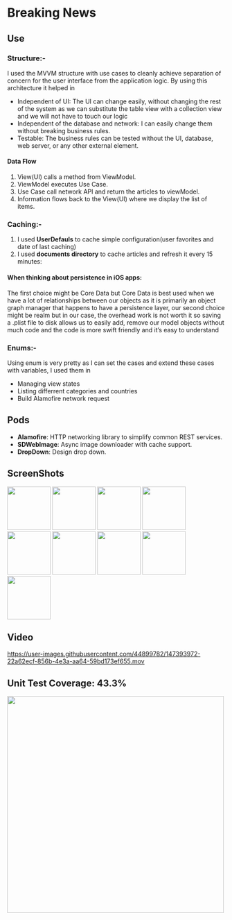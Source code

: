# Breaking News

## Use

### **Structure**:-

I used the MVVM structure with use cases to cleanly achieve separation of concern for the user interface from the application logic. By using this architecture it helped in
- Independent of UI: The UI can change easily, without changing the rest of the system as we can substitute the table view with a collection view and we will not have to touch our logic
- Independent of the database and network: I can easily change them without breaking business rules.
- Testable: The business rules can be tested without the UI, database, web server, or any other external element.

#### Data Flow
1. View(UI) calls a method from ViewModel.
2. ViewModel executes Use Case.
3. Use Case call network API and return the articles to viewModel.
5. Information flows back to the View(UI) where we display the list of items.

### **Caching**:- 
1. I used **UserDefauls** to cache simple configuration(user favorites and date of last caching)
2. I used **documents directory** to cache articles and refresh it every 15 minutes:
#### When thinking about persistence in iOS apps:
The first choice might be Core Data but Core Data is best used when we have a lot of relationships between our objects as it is primarily an object graph manager that happens to have a persistence layer, our second choice might be realm but in our case, the overhead work is not worth it so saving a .plist file to disk allows us to easily add, remove our model objects without much code and the code is more swift friendly and it’s easy to understand

### **Enums**:-

Using enum is very pretty as I can set the cases and extend these cases with variables, I used them in
- Managing view states 
- Listing differrent categories and countries 
- Build Alamofire network request

## Pods

- **Alamofire**: HTTP networking library to simplify common REST services.
- **SDWebImage**: Async image downloader with cache support.
- **DropDown**:  Design drop down.

## ScreenShots

<div>
<img src="https://user-images.githubusercontent.com/44899782/147391006-d7337814-3472-416d-9fa6-77eebb93de6c.png" width= "100">
<img src="https://user-images.githubusercontent.com/44899782/147391008-3b34c9a0-a5be-4373-acf0-86585a295451.png" width= "100">
<img src="https://user-images.githubusercontent.com/44899782/147391012-1aef8d3d-63b6-47a3-bbbe-ceeac9543874.png" width= "100">
<img src="https://user-images.githubusercontent.com/44899782/147391031-359704fe-fc54-409a-81b1-de0e2580d7cf.png" width= "100">
<img src="https://user-images.githubusercontent.com/44899782/147391043-6adc6ed5-ceb3-494b-9630-5c0aa22a661c.png" width= "100">
<img src="https://user-images.githubusercontent.com/44899782/147391048-94484bdb-4bd6-4a73-9ded-5fba7675d8e7.png" width="100">
<img src="https://user-images.githubusercontent.com/44899782/147391353-16cf41ce-622e-4747-b552-a6605bdc94ba.png" width="100">
<img src="https://user-images.githubusercontent.com/44899782/147391362-dc92230f-71c4-4fcd-a3a5-03afb1b70f73.png" width="100">
<img src="https://user-images.githubusercontent.com/44899782/147391367-6b5cbb64-4826-4b22-ac32-09421b781369.png" width="100">
</div>

## Video

https://user-images.githubusercontent.com/44899782/147393972-22a62ecf-856b-4e3a-aa64-59bd173ef655.mov

## Unit Test Coverage: 43.3%
<img src="https://user-images.githubusercontent.com/44899782/147397051-15185fb8-f8a9-4986-89f4-ca99335368db.png" width="500">







